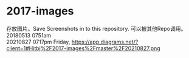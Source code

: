 # 2017-images
存放图片。Save Screenshots in to this repository.
可以被其他Repo调用。  
20180513 0751am  
20210827 0717pm Friday, https://app.diagrams.net/?client=1#Hitbj%2F2017-images%2Fmaster%2F20210827.png  

